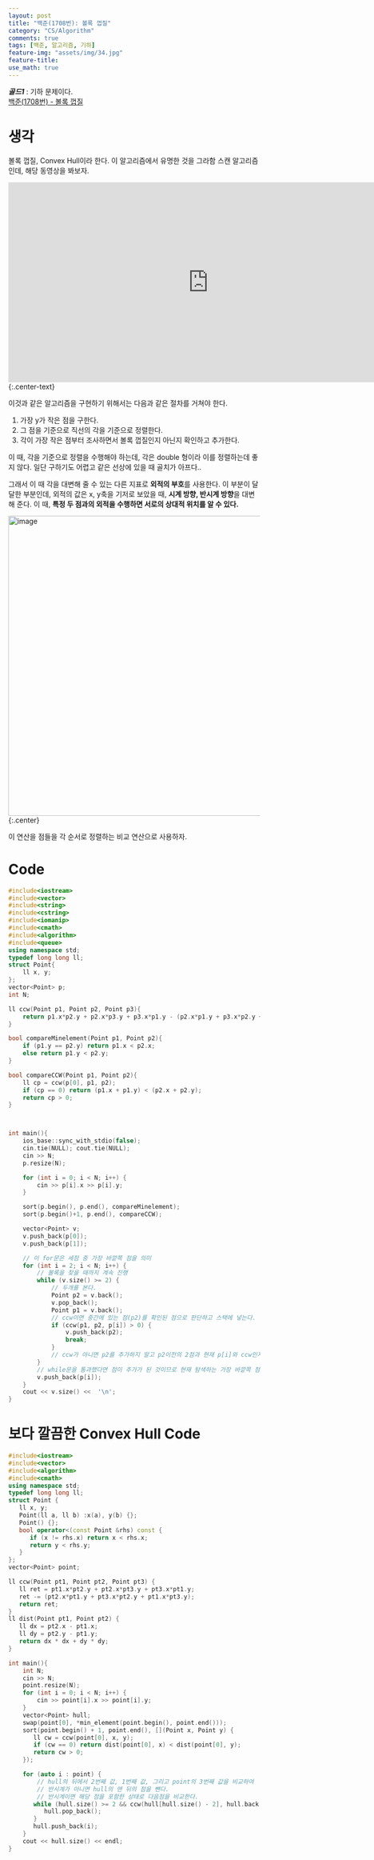 ```yaml
---
layout: post
title: "백준(1708번): 볼록 껍질"
category: "CS/Algorithm"
comments: true
tags: [백준, 알고리즘, 기하]
feature-img: "assets/img/34.jpg"
feature-title:
use_math: true
---
```


**_골드1_** : 기하 문제이다.  
[백준(1708번) - 볼록 껍질](https://www.acmicpc.net/problem/1708)

# 생각

볼록 껍질, Convex Hull이라 한다. 이 알고리즘에서 유명한 것을 그라함 스캔 알고리즘인데, 해당 동영상을 봐보자.

<!-- {% youtube "https://www.youtube.com/watch?v=Ps1idzOx6LA" %} -->

<iframe width="800" height="400" class="embed-container" src="https://www.youtube.com/embed/Ps1idzOx6LA" frameborder="0" allowfullscreen></iframe>{:.center-text}

이것과 같은 알고리즘을 구현하기 위해서는 다음과 같은 절차를 거쳐야 한다.

1. 가장 y가 작은 점을 구한다.
2. 그 점을 기준으로 직선의 각을 기준으로 정렬한다.
3. 각이 가장 작은 점부터 조사하면서 볼록 껍질인지 아닌지 확인하고 추가한다.

이 때, 각을 기준으로 정렬을 수행해야 하는데, 각은 double 형이라 이를 정렬하는데 좋지 않다. 일단 구하기도 어렵고 같은 선상에 있을 때 골치가 아프다..

그래서 이 때 각을 대변해 줄 수 있는 다른 지표로 **외적의 부호**를 사용한다. 이 부분이 달달한 부분인데, 외적의 값은 x, y축을 기저로 보았을 때, **시계 방향, 반시계 방향**을 대변해 준다. 이 때, **특정 두 점과의 외적을 수행하면 서로의 상대적 위치를 알 수 있다.**

<img width="600" alt="image" src="https://user-images.githubusercontent.com/37871541/79707720-5bb04380-82f8-11ea-9c55-86fbeeccb558.png">{:.center}

이 연산을 점들을 각 순서로 정렬하는 비교 연산으로 사용하자.

# Code

```c++
#include<iostream>
#include<vector>
#include<string>
#include<cstring>
#include<iomanip>
#include<cmath>
#include<algorithm>
#include<queue>
using namespace std;
typedef long long ll;
struct Point{
    ll x, y;
};
vector<Point> p;
int N;

ll ccw(Point p1, Point p2, Point p3){
    return p1.x*p2.y + p2.x*p3.y + p3.x*p1.y - (p2.x*p1.y + p3.x*p2.y + p1.x*p3.y);
}

bool compareMinelement(Point p1, Point p2){
    if (p1.y == p2.y) return p1.x < p2.x;
    else return p1.y < p2.y;
}

bool compareCCW(Point p1, Point p2){
    ll cp = ccw(p[0], p1, p2);
    if (cp == 0) return (p1.x + p1.y) < (p2.x + p2.y);
    return cp > 0;
}



int main(){
    ios_base::sync_with_stdio(false);
    cin.tie(NULL); cout.tie(NULL);
    cin >> N;
    p.resize(N);

    for (int i = 0; i < N; i++) {
        cin >> p[i].x >> p[i].y;
    }

    sort(p.begin(), p.end(), compareMinelement);
    sort(p.begin()+1, p.end(), compareCCW);

    vector<Point> v;
    v.push_back(p[0]);
    v.push_back(p[1]);

    // 이 for문은 세점 중 가장 바깥쪽 점을 의미
    for (int i = 2; i < N; i++) {
        // 볼록을 찾을 때까지 계속 진행
        while (v.size() >= 2) {
            // 두개를 본다.
            Point p2 = v.back();
            v.pop_back();
            Point p1 = v.back();
            // ccw이면 중간에 있는 점(p2)를 확인된 점으로 판단하고 스택에 넣는다.
            if (ccw(p1, p2, p[i]) > 0) {
                v.push_back(p2);
                break;
            }
            // ccw가 아니면 p2를 추가하지 말고 p2이전의 2점과 현재 p[i]와 ccw인지 비교한다. (처음으로 돌아간다)
        }
        // while문을 통과했다면 점이 추가가 된 것이므로 현재 탐색하는 가장 바깥쪽 점도 넣어준다.
        v.push_back(p[i]);
    }
    cout << v.size() <<  '\n';
}
```

# 보다 깔끔한 Convex Hull Code

```c++
#include<iostream>
#include<vector>
#include<algorithm>
#include<cmath>
using namespace std;
typedef long long ll;
struct Point {
   ll x, y;
   Point(ll a, ll b) :x(a), y(b) {};
   Point() {};
   bool operator<(const Point &rhs) const {
      if (x != rhs.x) return x < rhs.x;
      return y < rhs.y;
   }
};
vector<Point> point;

ll ccw(Point pt1, Point pt2, Point pt3) {
   ll ret = pt1.x*pt2.y + pt2.x*pt3.y + pt3.x*pt1.y;
   ret -= (pt2.x*pt1.y + pt3.x*pt2.y + pt1.x*pt3.y);
   return ret;
}
ll dist(Point pt1, Point pt2) {
   ll dx = pt2.x - pt1.x;
   ll dy = pt2.y - pt1.y;
   return dx * dx + dy * dy;
}

int main(){
    int N;
    cin >> N;
    point.resize(N);
    for (int i = 0; i < N; i++) {
        cin >> point[i].x >> point[i].y;
    }
    vector<Point> hull;
    swap(point[0], *min_element(point.begin(), point.end()));
    sort(point.begin() + 1, point.end(), [](Point x, Point y) {
       ll cw = ccw(point[0], x, y);
       if (cw == 0) return dist(point[0], x) < dist(point[0], y);
       return cw > 0;
    });

    for (auto i : point) {
        // hull의 뒤에서 2번째 값, 1번째 값, 그리고 point의 3번째 값을 비교하여
        // 반시계가 아니면 hull의 맨 뒤의 점을 뺀다.
        // 반시계이면 해당 점을 포함한 상태로 다음점을 비교한다.
       while (hull.size() >= 2 && ccw(hull[hull.size() - 2], hull.back(), i) <= 0) {
          hull.pop_back();
       }
       hull.push_back(i);
    }
    cout << hull.size() << endl;
}
```
